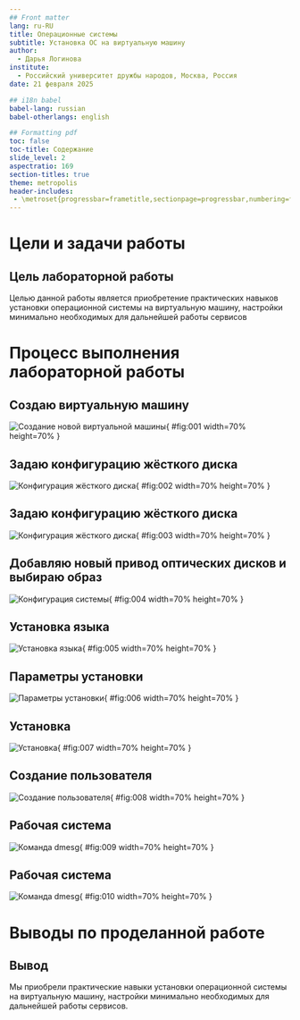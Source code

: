 ```yaml
---
## Front matter
lang: ru-RU
title: Операционные системы
subtitle: Установка ОС на виртуальную машину
author:
  - Дарья Логинова
institute:
  - Российский университет дружбы народов, Москва, Россия
date: 21 февраля 2025

## i18n babel
babel-lang: russian
babel-otherlangs: english

## Formatting pdf
toc: false
toc-title: Содержание
slide_level: 2
aspectratio: 169
section-titles: true
theme: metropolis
header-includes:
 - \metroset{progressbar=frametitle,sectionpage=progressbar,numbering=fraction}
---
```


# Цели и задачи работы

## Цель лабораторной работы

Целью данной работы является приобретение практических навыков установки операционной системы на виртуальную машину, настройки минимально необходимых для дальнейшей работы сервисов

# Процесс выполнения лабораторной работы

## Создаю виртуальную машину

![Создание новой виртуальной машины](image/01.png){ #fig:001 width=70% height=70% }

## Задаю конфигурацию жёсткого диска

![Конфигурация жёсткого диска](image/02.png){ #fig:002 width=70% height=70% }

## Задаю конфигурацию жёсткого диска

![Конфигурация жёсткого диска](image/03.png){ #fig:003 width=70% height=70% }

## Добавляю новый привод оптических дисков и выбираю образ 

![Конфигурация системы](image/04.png){ #fig:004 width=70% height=70% }

## Установка языка

![Установка языка](image/05.png){ #fig:005 width=70% height=70% }

## Параметры установки

![Параметры установки](image/06.png){ #fig:006 width=70% height=70% }

## Установка

![Установка](image/07.png){ #fig:007 width=70% height=70% }

## Создание пользователя

![Создание пользователя](image/08.png){ #fig:008 width=70% height=70% }

## Рабочая система

![Команда dmesg](image/09.png){ #fig:009 width=70% height=70% }

## Рабочая система

![Команда dmesg](image/10.png){ #fig:010 width=70% height=70% }

# Выводы по проделанной работе

## Вывод

Мы приобрели практические навыки установки операционной системы на виртуальную машину, настройки минимально необходимых для дальнейшей работы сервисов.